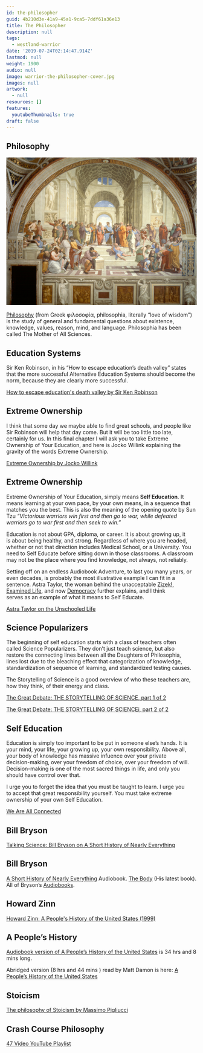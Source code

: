 ```yaml
---
id: the-philosopher
guid: 4b210d3e-41a9-45a1-9ca5-7ddf61a36e13
title: The Philosopher
description: null
tags:
  - westland-warrior
date: '2019-07-24T02:14:47.914Z'
lastmod: null
weight: 1900
audio: null
image: warrior-the-philosopher-cover.jpg
images: null
artwork:
  - null
resources: []
features:
  youtubeThumbnails: true
draft: false
---
```


## Philosophy

![Philosophy](files/school-of-athens.jpg)

[Philosophy](https://en.wikipedia.org/wiki/Philosophy) (from Greek φιλοσοφία, philosophia, literally “love of wisdom”) is the study of general and fundamental questions about existence, knowledge, values, reason, mind, and language. Philosophia has been called The Mother of All Sciences.

## Education Systems

Sir Ken Robinson, in his “How to escape education’s death valley” states\
that the more successful Alternative Education Systems should become the\
norm, because they are clearly more successful.

[How to escape education's death valley by Sir Ken Robinson](https://www.youtube.com/watch?v=wX78iKhInsc "Play Video")

## Extreme Ownership

I think that some day we maybe able to find great schools, and people like\
Sir Robinson will help that day come. But it will be too little too late,\
certainly for us. In this final chapter I will ask you to take Extreme\
Ownership of Your Education, and here is Jocko Willink explaining the\
gravity of the words Extreme Ownership.

[Extreme Ownership by Jocko Willink](https://www.youtube.com/watch?v=ljqra3BcqWM "Play Video")

## Extreme Ownership

Extreme Ownership of Your Education, simply means **Self Education**. It\
means learning at your own pace, by your own means, in a sequence that\
matches you the best. This is also the meaning of the opening quote by Sun\
Tzu *“Victorious warriors win first and then go to war, while defeated\
warriors go to war first and then seek to win.”*

Education is not about GPA, diploma, or career. It is about growing up, it\
is about being healthy, and strong. Regardless of where you are headed,\
whether or not that direction includes Medical School, or a University. You\
need to Self Educate before sitting down in those classrooms. A classroom\
may not be the place where you find knowledge, not always, not reliably.

Setting off on an endless Audiobook Adventure, to last you many years, or\
even decades, is probably the most illustrative example I can fit in a\
sentence. Astra Taylor, the woman behind the unacceptable [Zizek!](https://www.youtube.com/watch?v=enyG430I2nk),\
[Examined Life](https://www.youtube.com/watch?v=1zwmum5_ofU), and now [Democracy](https://www.youtube.com/watch?v=OHxRj9JWQMs) further explains, and I think\
serves as an example of what it means to Self Educate.

[Astra Taylor on the Unschooled Life](https://www.youtube.com/watch?v=LwIyy1Fi-4Q "Play Video")

## Science Popularizers

The beginning of self education starts with a class of teachers often\
called Science Popularizers. They don’t just teach science, but also\
restore the connecting lines between all the Daughters of Philosophia,\
lines lost due to the bleaching effect that categorization of knowledge,\
standardization of sequence of learning, and standardized testing causes.

The Storytelling of Science is a good overview of who these teachers are,\
how they think, of their energy and class.

[The Great Debate: THE STORYTELLING OF SCIENCE, part 1 of 2](https://www.youtube.com/watch?v=_J4QPz52Sfo "Play Video")

[The Great Debate: THE STORYTELLING OF SCIENCEi, part 2 of 2](https://www.youtube.com/watch?v=40YIIaF1qiw "Play Video")

## Self Education

Education is simply too important to be put in someone else’s hands. It is\
your mind, your life, your growing up, your own responsibility. Above all,\
your body of knowledge has massive infuence over your private\
decision-making, over your freedom of choice, over your freedom of will.\
Decision-making is one of the most sacred things in life, and only you\
should have control over that.

I urge you to forget the idea that you must be taught to learn. I urge you\
to accept that great responsibility yourself. You must take extreme\
ownership of your own Self Education.

[We Are All Connected](https://www.youtube.com/watch?v=XGK84Poeynk "Play Video")

## Bill Bryson

[Talking Science: Bill Bryson on A Short History of Nearly Everything](https://www.youtube.com/watch?v=4gb-hnbHbjw "Play Video")

## Bill Bryson

[A Short History of Nearly Everything](https://www.audible.com/pd/A-Short-History-of-Nearly-Everything-Audiobook/B002V0KFPW) Audiobook. [The Body](https://www.audible.com/pd/The-Body-Audiobook/0147526922) (His latest book). All of Bryson’s [Audiobooks](https://www.audible.com/author/Bill-Bryson/B000APXTVM).

## Howard Zinn

[Howard Zinn: A People's History of the United States (1999)](https://www.youtube.com/watch?v=Vn_m9WCd-88 "Play Video")

## A People’s History

[Audiobook version of A People’s History of the United States](https://www.audible.com/pd/A-Peoples-History-of-the-United-States-Audiobook/B0030H777E) is 34 hrs and 8 mins long.

Abridged version (8 hrs and 44 mins ) read by Matt Damon is here: [A\
People’s History of the United States](https://www.audible.com/pd/A-Peoples-History-of-the-United-States-Audiobook/B002V5CKGE)

## Stoicism

[The philosophy of Stoicism by Massimo Pigliucci](https://www.youtube.com/watch?v=R9OCA6UFE-0 "Play Video")

## Crash Course Philosophy

[47 Video YouTube Playlist](https://www.youtube.com/playlist?list=PL8dPuuaLjXtNgK6MZucdYldNkMybYIHKR)
